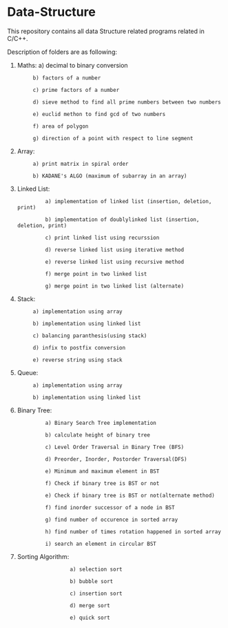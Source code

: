 # Data-Structure

This repository contains all data Structure related programs related in C/C++.

Description of folders are as following:

1) Maths:
			a) decimal to binary conversion
		
			b) factors of a number

			c) prime factors of a number

			d) sieve method to find all prime numbers between two numbers

			e) euclid methon to find gcd of two numbers

			f) area of polygon

			g) direction of a point with respect to line segment

2) Array:

			a) print matrix in spiral order

			b) KADANE's ALGO (maximum of subarray in an array)



3) Linked List:
 
				a) implementation of linked list (insertion, deletion, print)
				                                       
				b) implementation of doublylinked list (insertion, deletion, print)
                    
				c) print linked list using recurssion
			
				d) reverse linked list using iterative method

				e) reverse linked list using recursive method

				f) merge point in two linked list

				g) merge point in two linked list (alternate)


4) Stack: 	

			a) implementation using array	
		                
			b) implementation using linked list
	
			c) balancing paranthesis(using stack)

			d) infix to postfix conversion
	
			e) reverse string using stack

3) Queue:	

			a) implementation using array

			b) implementation using linked list

5) Binary Tree: 

				a) Binary Search Tree implementation 

				b) calculate height of binary tree

				c) Level Order Traversal in Binary Tree (BFS)
	
				d) Preorder, Inorder, Postorder Traversal(DFS)

				e) Minimum and maximum element in BST

				f) Check if binary tree is BST or not

				e) Check if binary tree is BST or not(alternate method)

				f) find inorder successor of a node in BST

				g) find number of occurence in sorted array

				h) find number of times rotation happened in sorted array

				i) search an element in circular BST

6) Sorting Algorithm:	

						a) selection sort

						b) bubble sort

						c) insertion sort

						d) merge sort

						e) quick sort
		
		 
